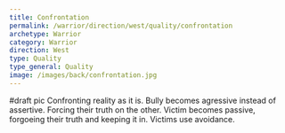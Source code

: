 ```yaml
---
title: Confrontation
permalink: /warrior/direction/west/quality/confrontation
archetype: Warrior
category: Warrior
direction: West
type: Quality
type_general: Quality
image: /images/back/confrontation.jpg
---
```

#draft pic Confronting reality as it is. Bully becomes agressive instead of assertive. Forcing their truth on the other. Victim becomes passive, forgoeing their truth and keeping it in. Victims use avoidance.
